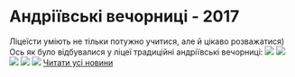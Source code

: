 
# Андріївські вечорниці - 2017
Ліцеїсти уміють не тільки потужно учитися, але й цікаво розважатися)
Ось як було відбувалися у ліцеї традиційні андріївські вечорниці:
![](/images/андріївські-вечорниці-2017/img_20171211_163509.jpg)
![](/images/андріївські-вечорниці-2017/img_20171211_170626_1.jpg)
![](/images/андріївські-вечорниці-2017/img_20171211_163419.jpg)
![](/images/андріївські-вечорниці-2017/img_20171211_163434.jpg)
![](/images/андріївські-вечорниці-2017/img_20171211_170911.jpg)
[Читати усі новини](/news)
       